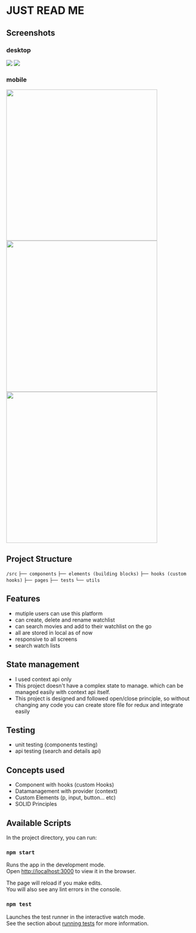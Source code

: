 # JUST READ ME

## Screenshots

### desktop

<img src="https://firebasestorage.googleapis.com/v0/b/assignment-a2356.appspot.com/o/authenicate%2FScreenshot%202024-04-14%20at%209.14.08%E2%80%AFPM.png?alt=media&token=395c1448-c8ef-4827-9a67-7a32dbec2c64" style="widht: 200px"  />
<img src="https://firebasestorage.googleapis.com/v0/b/assignment-a2356.appspot.com/o/authenicate%2FScreenshot%202024-04-14%20at%209.14.29%E2%80%AFPM.png?alt=media&token=87208bd6-3e2a-49cd-add3-7821264bb960" />

### mobile

<img src="https://firebasestorage.googleapis.com/v0/b/assignment-a2356.appspot.com/o/authenicate%2FScreenshot%202024-04-14%20at%209.16.02%E2%80%AFPM.png?alt=media&token=d5eb57d4-b585-4078-9214-bb8a1f27dde1" style="height: 400px" />
<img src="https://firebasestorage.googleapis.com/v0/b/assignment-a2356.appspot.com/o/authenicate%2FScreenshot%202024-04-14%20at%209.15.43%E2%80%AFPM.png?alt=media&token=201c4a76-6015-4451-9ddf-f8293f2cc0a8"  style="height: 400px" />
<img src="https://firebasestorage.googleapis.com/v0/b/assignment-a2356.appspot.com/o/authenicate%2FScreenshot%202024-04-14%20at%209.44.44%E2%80%AFPM.png?alt=media&token=a39bd1c9-3b23-4d07-9714-513be3d24d58"  style="height: 400px" />

## Project Structure

`/src`
`├── components`
`├── elements (building blocks)`
`├── hooks (custom hooks)`
`├── pages`
`├── tests`
`└── utils`

## Features

- mutiple users can use this platform
- can create, delete and rename watchlist
- can search movies and add to their watchlist on the go
- all are stored in local as of now
- responsive to all screens
- search watch lists

## State management

- I used context api only
- This project doesn't have a complex state to manage. which can be managed easily with context api itself.
- This project is designed and followed open/close principle, so without changing any code you can create store file for redux and integrate easily

## Testing

- unit testing (components testing)
- api testing (search and details api)

## Concepts used

- Component with hooks (custom Hooks)
- Datamanagement with provider (context)
- Custom Elements (p, input, button... etc)
- SOLID Principles

## Available Scripts

In the project directory, you can run:

### `npm start`

Runs the app in the development mode.\
Open [http://localhost:3000](http://localhost:3000) to view it in the browser.

The page will reload if you make edits.\
You will also see any lint errors in the console.

### `npm test`

Launches the test runner in the interactive watch mode.\
See the section about [running tests](https://facebook.github.io/create-react-app/docs/running-tests) for more information.
